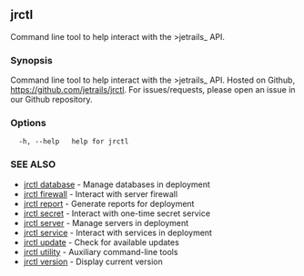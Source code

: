 ## jrctl

Command line tool to help interact with the >jetrails_ API.

### Synopsis

Command line tool to help interact with the >jetrails_ API. Hosted on Github,
https://github.com/jetrails/jrctl. For issues/requests, please open an issue in
our Github repository.

### Options

```
  -h, --help   help for jrctl
```

### SEE ALSO

* [jrctl database](jrctl_database.md)	 - Manage databases in deployment
* [jrctl firewall](jrctl_firewall.md)	 - Interact with server firewall
* [jrctl report](jrctl_report.md)	 - Generate reports for deployment
* [jrctl secret](jrctl_secret.md)	 - Interact with one-time secret service
* [jrctl server](jrctl_server.md)	 - Manage servers in deployment
* [jrctl service](jrctl_service.md)	 - Interact with services in deployment
* [jrctl update](jrctl_update.md)	 - Check for available updates
* [jrctl utility](jrctl_utility.md)	 - Auxiliary command-line tools
* [jrctl version](jrctl_version.md)	 - Display current version

